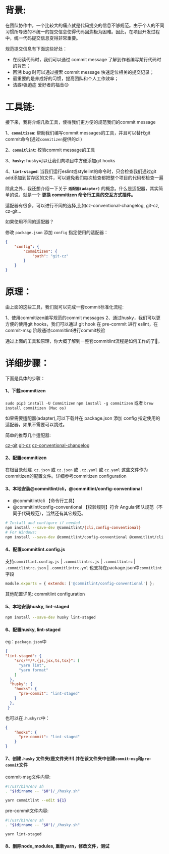 # 背景:

在团队协作中，一个比较大的痛点就是代码提交的信息不够规范。由于个人的不同习惯所导致的不统一的提交信息使得代码回溯极为困难。因此，在项目开发过程中，统一代码提交信息变得非常重要。

规范提交信息有下面这些好处：
- 在阅读代码时，我们可以通过 commit message 了解到作者编写某行代码时的背景；
- 回溯 bug 时可以通过搜索 commit message 快速定位相关的提交记录；
- 最重要的是养成好的习惯，提高团队和个人工作效率；
- 洁癖/强迫症 爱好者的福音😊

# 工具链:

接下来，我将介绍几款工具，使得我们更方便的规范我们的commit message

1、**`commitizen`**: 帮助我们编写commit messages的工具，并且可以替代git commit命令(通过`commitizen`提供的cli)

2、**`commitlint`**: 校验commit message的工具

3、**`husky`**: husky可以让我们向项目中方便添加git hooks

4、**`lint-staged`**: 当我们运行eslint或stylelint的命令时，只会检查我们通过git add添加到暂存区的文件，可以避免我们每次检查都把整个项目的代码都检查一遍

除此之外，我还想介绍一下关于 **`适配器(adapter)`** 的概念。什么是适配器，其实简单的说，就是一个 **更换 commitizen 命令行工具的交互方式插件。**

适配器有很多，可以进行不同的选择,比如cz-conventional-changelog, git-cz, cz-git…

如果使用不同的适配器？

修改 `package.json` 添加 `config` 指定使用的适配器：
```json
{
    "config": {
        "commitizen": {
            "path": "git-cz"    
        }
    }
}
```


# 原理：

由上面的这些工具，我们就可以完成一套commit标准化流程:

1、使用commitizen编写规范的commit messages
2、通过husky，我们可以更方便的使用git hooks，我们可以通过 git hook 在 pre-commit 进行 eslint，在 commit-msg 阶段通过commitlint进行commit校验


通过上面的工具和原理，你大概了解到一整套commitlint流程是如何工作的了🤗。

# 详细步骤：

下面是具体的步骤：

#### 1、下载commitizen
`sudo pip3 install -U Commitizen`
`npm install -g commitizen`
或者
`brew install commitizen (Mac os)`

如果需要适配器(adapter),可以下载并在 package.json 添加 config 指定使用的适配器，如果不需要可以跳过。

简单的推荐几个适配器:

[cz-git](https://cz-git.qbb.sh/)
[git-cz](https://www.npmjs.com/package/git-cz)
[cz-conventional-changelog](https://github.com/commitizen/cz-conventional-changelog)

#### 2、配置commitizen
在根目录创建`.cz.json` 或 `cz.json` 或 `.cz.yaml` 或 `cz.yaml` 这些文件作为commitizen的配置文件。详细参考commitizen configuration

#### 3、本地安装@commitlint/cli，@commitlint/config-conventional 

 - @commitlint/cli 【命令行工具】
 - @commitlint/config-conventional 【校验规则】符合 Angular团队规范（不同于代码规范），当然还有其它规范。

```bash
# Install and configure if needed
npm install --save-dev @commitlint/{cli,config-conventional}
# For Windows:
npm install --save-dev @commitlint/config-conventional @commitlint/cli
```

#### 4、配置commitlint.config.js

支持`commitlint.config.js` | `.commitlintrc.js` | `.commitlintrc` | `.commitlintrc.json` | `.commitlintrc.yml` 也支持在package.json中`commitlint`字段

```javascript
module.exports = { extends: ['@commitlint/config-conventional'] };
```

其他配置详见: commitlint configuration


#### 5、本地安装husky, lint-staged
```bash
npm install --save-dev husky lint-staged
```

#### 6、配置husky, lint-staged

eg：`package.json`中

```json
{
"lint-staged": {
    "src/**/*.{js,jsx,ts,tsx}": [
      "yarn lint",
      "yarn format"
    ]
  },
  "husky": {
    "hooks": {
      "pre-commit": "lint-staged"
    }
  },
 }
```
也可以在`.huskyrc`中：
```json
{
    "hooks": {
      "pre-commit": "lint-staged"
    }
}
```
#### 7、创建`.husky` **文件夹(是文件夹!!!)** 并在该文件夹中创建`commit-msg`和`pre-commit`文件

commit-msg文件内容:
```bash
#!/usr/bin/env sh
. "$(dirname -- "$0")/_/husky.sh"

yarn commitlint --edit ${1}
```
pre-commit文件内容:
```bash
#!/usr/bin/env sh
. "$(dirname -- "$0")/_/husky.sh"

yarn lint-staged
```

#### 8、删除node_modules, 重新yarn，修改文件，测试




